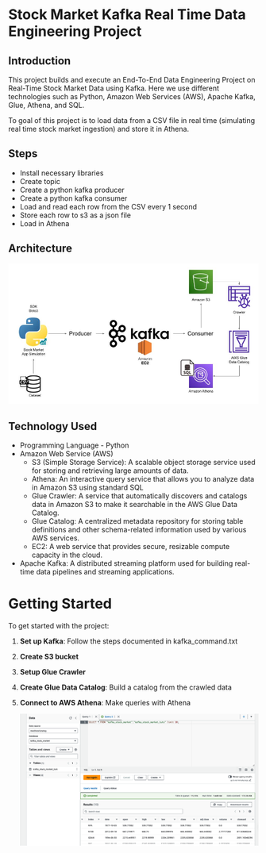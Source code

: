 # Stock Market Kafka Real Time Data Engineering Project

## Introduction 
This project builds and execute an End-To-End Data Engineering Project on Real-Time Stock Market Data using Kafka. Here we use different technologies such as Python, Amazon Web Services (AWS), Apache Kafka, Glue, Athena, and SQL.

To goal of this project is to load data from a CSV file in real time (simulating real time stock market ingestion) and store it in Athena.

## Steps 
- Install necessary libraries
- Create topic
- Create a python kafka producer 
- Create a python kafka consumer 
- Load and read each row from the CSV every 1 second
- Store each row to s3 as a json file
- Load in Athena

## Architecture 
<img src="src/Architecture.jpg">

## Technology Used
- Programming Language - Python
- Amazon Web Service (AWS)
  - S3 (Simple Storage Service): A scalable object storage service used for storing and retrieving large amounts of data.
  - Athena: An interactive query service that allows you to analyze data in Amazon S3 using standard SQL
  - Glue Crawler: A service that automatically discovers and catalogs data in Amazon S3 to make it searchable in the AWS Glue Data Catalog.
  - Glue Catalog: A centralized metadata repository for storing table definitions and other schema-related information used by various AWS services.
  - EC2: A web service that provides secure, resizable compute capacity in the cloud.
- Apache Kafka: A distributed streaming platform used for building real-time data pipelines and streaming applications.

# Getting Started

To get started with the project:

1. **Set up Kafka**: Follow the steps documented in kafka_command.txt

2. **Create S3 bucket**
   
3. **Setup Glue Crawler**
   
4. **Create Glue Data Catalog**: Build a catalog from the crawled data
   
5. **Connect to AWS Athena**: Make queries with Athena
   
   <img src="src/athena.png">